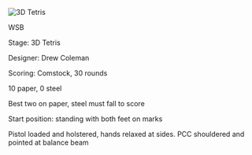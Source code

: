 ![3D Tetris](https://github.com/bagellord/USPSA-Stages/blob/master/26-30%20rounds/Tetris%20-%2030%20rounds%20-%20Comstock/3D%20Tetris.png)

WSB

Stage: 3D Tetris

Designer: Drew Coleman

Scoring: Comstock, 30 rounds

10 paper, 0 steel

Best two on paper, steel must fall to score

Start position: standing with both feet on marks

Pistol loaded and holstered, hands relaxed at sides. PCC shouldered and pointed at balance beam
